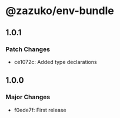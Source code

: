 # @zazuko/env-bundle

## 1.0.1

### Patch Changes

- ce1072c: Added type declarations

## 1.0.0

### Major Changes

- f0ede7f: First release
